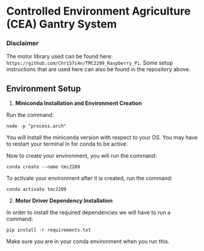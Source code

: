 # Controlled Environment Agriculture (CEA) Gantry System

### Disclaimer
The motor library used can be found here: `https://github.com/Chr157i4n/TMC2209_Raspberry_Pi`.
Some setup instructions that are used here can also be found in the repository above.

## Environment Setup

1. **Miniconda Installation and Environment Creation**

Run the command: 
```
node -p "process.arch"
```
You will install the miniconda version with respect to your OS. You may have to restart your terminal in for conda to be active.

Now to create your environment, you will run the command:
```
conda create --name tmc2209
```

To activate your environment after it is created, run the command:
```
conda activate tmc2209
```

2. **Motor Driver Dependency Installation**

In order to install the required dependencies we will have to run a command:
```
pip install -r requirements.txt
```
Make sure you are in your conda environment when you run this.
